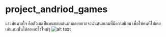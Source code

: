 # project_andriod_games
แรงบันดาลใจ คือตัวผมเป็นคนชอบเล่นเกมเลยอยากจะนำเสนอเกมที่มีความนิยม เพื่อให้คนที่ไม่เคยเล่นเกมนั้นได้ลองอะไรใหม่ๆ
![alt text](https://scontent.fbkk14-1.fna.fbcdn.net/v/t1.0-9/90022797_2656800917781836_8644394472370601984_n.jpg?_nc_cat=106&_nc_sid=730e14&_nc_ohc=-OYnsZiPmfoAX9aDdwR&_nc_ht=scontent.fbkk14-1.fna&oh=11391e04af26111bdea30a7343214d09&oe=5E997A00,https://scontent.fbkk10-1.fna.fbcdn.net/v/t1.0-9/90597941_2656800904448504_287512888980013056_n.jpg?_nc_cat=105&_nc_sid=730e14&_nc_ohc=DmIhErNoYmEAX8lXye0&_nc_ht=scontent.fbkk10-1.fna&oh=5087cda90508bd522e245262d62b600b&oe=5E991EAC)
